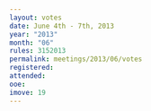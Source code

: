 ```yaml
---
layout: votes
date: June 4th - 7th, 2013
year: "2013"
month: "06"
rules: 3152013
permalink: meetings/2013/06/votes
registered:
attended:
ooe:
imove: 19
---
```

